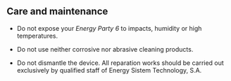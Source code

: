 ## Care and maintenance

* Do not expose your *Energy Party 6* to impacts, humidity or high temperatures.

* Do not use neither corrosive nor abrasive cleaning products.

* Do not dismantle the device. All reparation works should be carried out exclusively by qualified staff of Energy Sistem Technology, S.A. 
